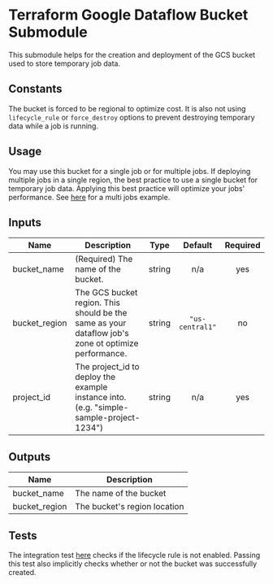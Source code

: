 # Terraform Google Dataflow Bucket Submodule

This submodule helps for the creation and deployment of the GCS bucket used to store temporary job data.

## Constants
The bucket is forced to be regional to optimize cost.
It is also not using `lifecycle_rule` or `force_destroy` options to prevent destroying temporary data while a job is running.


## Usage
You may use this bucket for a single job or for multiple jobs.
If deploying multiple jobs in a single region, the best practice to use a single bucket for temporary job data.
Applying this best practice will optimize your jobs' performance.
See [here](../example/simple_example) for a multi jobs example.


[^]: (autogen_docs_start)

## Inputs

| Name | Description | Type | Default | Required |
|------|-------------|:----:|:-----:|:-----:|
| bucket\_name | (Required) The name of the bucket. | string | n/a | yes |
| bucket\_region | The GCS bucket region. This should be the same as your dataflow job's zone ot optimize performance. | string | `"us-central1"` | no |
| project\_id | The project_id to deploy the example instance into.  (e.g. "simple-sample-project-1234") | string | n/a | yes |

## Outputs

| Name | Description |
|------|-------------|
| bucket\_name | The name of the bucket |
| bucket\_region | The bucket's region location |

[^]: (autogen_docs_end)


## Tests

The integration test [here](../test/integration/simple_example/controls/gcloud.rb) checks if the lifecycle rule is not enabled.
Passing this test also implicitly checks whether or not the bucket was successfully created.